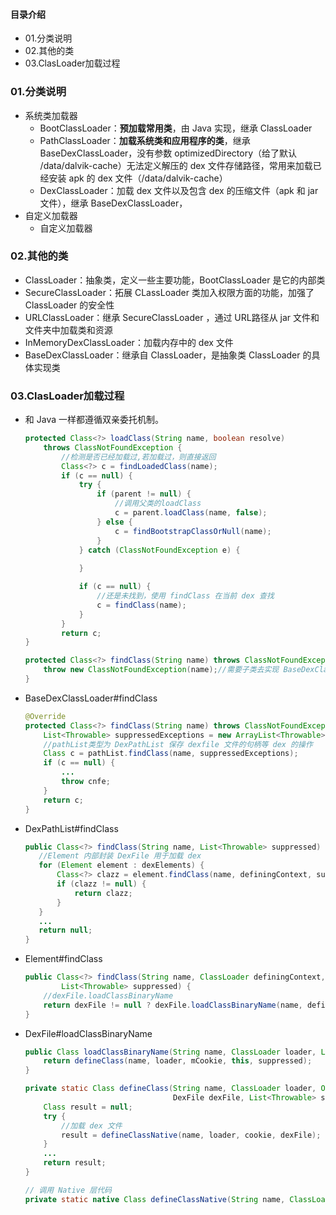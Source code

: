 #### 目录介绍
- 01.分类说明
- 02.其他的类
- 03.ClasLoader加载过程




### 01.分类说明
- 系统类加载器
    - BootClassLoader：**预加载常用类**，由 Java 实现，继承 ClassLoader
    - PathClassLoader：**加载系统类和应用程序的类**，继承 BaseDexClassLoader，没有参数 optimizedDirectory（给了默认 /data/dalvik-cache）无法定义解压的 dex 文件存储路径，常用来加载已经安装 apk 的 dex 文件（/data/dalvik-cache）
    - DexClassLoader：加载 dex 文件以及包含 dex 的压缩文件（apk 和 jar 文件），继承 BaseDexClassLoader，
- 自定义加载器
    - 自定义加载器


### 02.其他的类
* ClassLoader：抽象类，定义一些主要功能，BootClassLoader 是它的内部类
* SecureClassLoader：拓展 CLassLoader 类加入权限方面的功能，加强了 ClassLoader 的安全性
* URLClassLoader：继承 SecureClassLoader ，通过 URL路径从 jar 文件和文件夹中加载类和资源
* InMemoryDexClassLoader：加载内存中的 dex 文件
* BaseDexClassLoader：继承自 ClassLoader，是抽象类 ClassLoader 的具体实现类



### 03.ClasLoader加载过程
- 和 Java 一样都遵循双亲委托机制。
    ```java
    protected Class<?> loadClass(String name, boolean resolve) 
        throws ClassNotFoundException {
            //检测是否已经加载过,若加载过，则直接返回
            Class<?> c = findLoadedClass(name);
            if (c == null) {
                try {
                    if (parent != null) {
                        //调用父类的loadClass
                        c = parent.loadClass(name, false);
                    } else {
                        c = findBootstrapClassOrNull(name);
                    }
                } catch (ClassNotFoundException e) {
                   
                }
    
                if (c == null) {
                    //还是未找到，使用 findClass 在当前 dex 查找
                    c = findClass(name);
                }
            }
            return c;
    }
    
    protected Class<?> findClass(String name) throws ClassNotFoundException {
        throw new ClassNotFoundException(name);//需要子类去实现 BaseDexClassLoader
    }
    ```
- BaseDexClassLoader#findClass
    ```java
    @Override
    protected Class<?> findClass(String name) throws ClassNotFoundException {
        List<Throwable> suppressedExceptions = new ArrayList<Throwable>();
        //pathList类型为 DexPathList 保存 dexfile 文件的句柄等 dex 的操作
        Class c = pathList.findClass(name, suppressedExceptions);
        if (c == null) {
            ...
            throw cnfe;
        }
        return c;
    }
    ```
- DexPathList#findClass
    ```java
    public Class<?> findClass(String name, List<Throwable> suppressed) {
       //Element 内部封装 DexFile 用于加载 dex
       for (Element element : dexElements) {
           Class<?> clazz = element.findClass(name, definingContext, suppressed);
           if (clazz != null) {
               return clazz;
           }
       }
       ...
       return null;
    }
    ```
- Element#findClass
    ```java
    public Class<?> findClass(String name, ClassLoader definingContext,
            List<Throwable> suppressed) {
        //dexFile.loadClassBinaryName
        return dexFile != null ? dexFile.loadClassBinaryName(name, definingContext, suppressed) : null;
    }
    ```
- DexFile#loadClassBinaryName
    ```java
    public Class loadClassBinaryName(String name, ClassLoader loader, List<Throwable> suppressed) {
        return defineClass(name, loader, mCookie, this, suppressed);
    }
    
    private static Class defineClass(String name, ClassLoader loader, Object cookie,
                                     DexFile dexFile, List<Throwable> suppressed) {
        Class result = null;
        try {
            //加载 dex 文件
            result = defineClassNative(name, loader, cookie, dexFile);
        } 
        ...
        return result;
    }
    
    // 调用 Native 层代码
    private static native Class defineClassNative(String name, ClassLoader loader, Object cookie, DexFile dexFile)
    ```


























